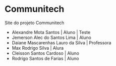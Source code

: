 # Communitech

Site do projeto Communitech

- Alexandre Mota Santos | Aluno | Teste
- Jemerson Alec do Santos Lima | Aluno
- Daiane Mascarenhas Lauro da Silva | Professora
- Max Rodrigo Silva | Alura
- Cleisson Santos Cardoso | Aluno
- Rodrigo Santos de Farias | Aluno
